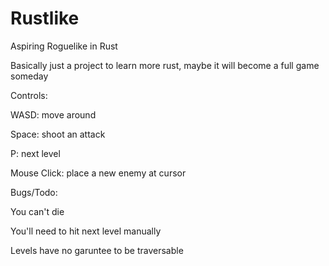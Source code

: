 # Rustlike
Aspiring Roguelike in Rust

Basically just a project to learn more rust, maybe it will become a full game someday

Controls:

WASD: move around

Space: shoot an attack

P: next level

Mouse Click: place a new enemy at cursor


Bugs/Todo:

You can't die

You'll need to hit next level manually

Levels have no garuntee to be traversable
